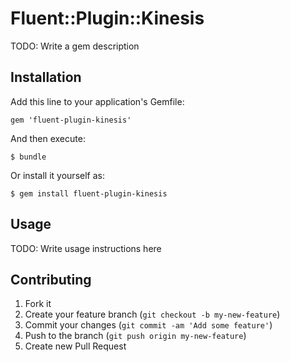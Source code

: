 # Fluent::Plugin::Kinesis

TODO: Write a gem description

## Installation

Add this line to your application's Gemfile:

    gem 'fluent-plugin-kinesis'

And then execute:

    $ bundle

Or install it yourself as:

    $ gem install fluent-plugin-kinesis

## Usage

TODO: Write usage instructions here

## Contributing

1. Fork it
2. Create your feature branch (`git checkout -b my-new-feature`)
3. Commit your changes (`git commit -am 'Add some feature'`)
4. Push to the branch (`git push origin my-new-feature`)
5. Create new Pull Request
